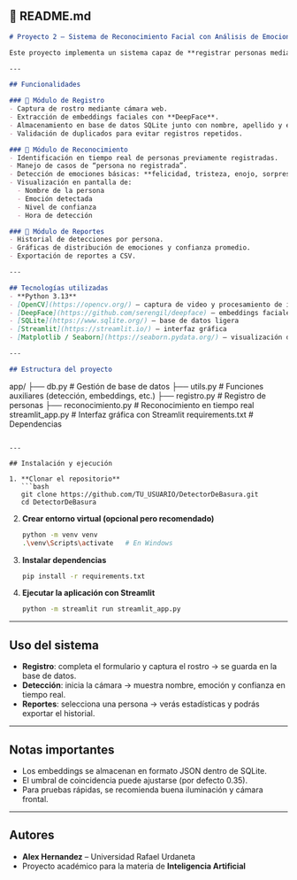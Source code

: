 ## 📄 README.md

```markdown
# Proyecto 2 – Sistema de Reconocimiento Facial con Análisis de Emociones

Este proyecto implementa un sistema capaz de **registrar personas mediante cámara web**, **reconocerlas en tiempo real** y **analizar sus emociones** utilizando técnicas de visión por computadora y aprendizaje profundo.

---

## Funcionalidades

### 🔹 Módulo de Registro
- Captura de rostro mediante cámara web.
- Extracción de embeddings faciales con **DeepFace**.
- Almacenamiento en base de datos SQLite junto con nombre, apellido y email.
- Validación de duplicados para evitar registros repetidos.

### 🔹 Módulo de Reconocimiento
- Identificación en tiempo real de personas previamente registradas.
- Manejo de casos de “persona no registrada”.
- Detección de emociones básicas: **felicidad, tristeza, enojo, sorpresa, neutral, miedo, disgusto**.
- Visualización en pantalla de:
  - Nombre de la persona
  - Emoción detectada
  - Nivel de confianza
  - Hora de detección

### 🔹 Módulo de Reportes
- Historial de detecciones por persona.
- Gráficas de distribución de emociones y confianza promedio.
- Exportación de reportes a CSV.

---

## Tecnologías utilizadas
- **Python 3.13**
- [OpenCV](https://opencv.org/) – captura de video y procesamiento de imágenes
- [DeepFace](https://github.com/serengil/deepface) – embeddings faciales y análisis de emociones
- [SQLite](https://www.sqlite.org/) – base de datos ligera
- [Streamlit](https://streamlit.io/) – interfaz gráfica
- [Matplotlib / Seaborn](https://seaborn.pydata.org/) – visualización de datos

---

## Estructura del proyecto

```
app/
 ├── db.py              # Gestión de base de datos
 ├── utils.py           # Funciones auxiliares (detección, embeddings, etc.)
 ├── registro.py        # Registro de personas
 ├── reconocimiento.py  # Reconocimiento en tiempo real
streamlit_app.py        # Interfaz gráfica con Streamlit
requirements.txt        # Dependencias
```

---

## Instalación y ejecución

1. **Clonar el repositorio**
   ```bash
   git clone https://github.com/TU_USUARIO/DetectorDeBasura.git
   cd DetectorDeBasura
   ```

2. **Crear entorno virtual (opcional pero recomendado)**
   ```bash
   python -m venv venv
   .\venv\Scripts\activate   # En Windows
   ```

3. **Instalar dependencias**
   ```bash
   pip install -r requirements.txt
   ```

4. **Ejecutar la aplicación con Streamlit**
   ```bash
   python -m streamlit run streamlit_app.py
   ```

---

## Uso del sistema

- **Registro**: completa el formulario y captura el rostro → se guarda en la base de datos.
- **Detección**: inicia la cámara → muestra nombre, emoción y confianza en tiempo real.
- **Reportes**: selecciona una persona → verás estadísticas y podrás exportar el historial.

---

## Notas importantes
- Los embeddings se almacenan en formato JSON dentro de SQLite.
- El umbral de coincidencia puede ajustarse (por defecto 0.35).
- Para pruebas rápidas, se recomienda buena iluminación y cámara frontal.

---

## Autores
- **Alex Hernandez** – Universidad Rafael Urdaneta
- Proyecto académico para la materia de **Inteligencia Artificial**
```



